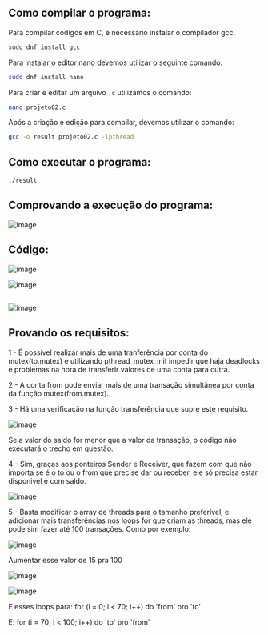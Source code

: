 ## Como compilar o programa:

Para compilar códigos em C, é necessário instalar o compilador gcc.
```bash
sudo dnf install gcc
```
Para instalar o editor nano devemos utilizar o seguinte comando:
```bash
sudo dnf install nano
```
Para criar e editar um arquivo `.c` utilizamos o comando:
```bash
nano projeto02.c
```
Após a criação e edição  para compilar, devemos utilizar o comando:
```bash
gcc -o result projeto02.c -lpthread
```
## Como executar o programa:
```bash
./result
```



## Comprovando a execução do programa:
![image](https://github.com/OtavioBruzadin/LabsSistemasOperacionais/assets/146960599/10bcc0e0-5752-45a4-ab72-ef039022c059)


## Código:

![image](https://github.com/OtavioBruzadin/LabsSistemasOperacionais/assets/146960599/21c1034b-b6e5-421e-97ba-578f11d15a02)

![image](https://github.com/OtavioBruzadin/LabsSistemasOperacionais/assets/146960599/6a0ccc7f-6160-4f3e-aca1-2f2a766a3be2)

## 

![image](https://github.com/OtavioBruzadin/LabsSistemasOperacionais/assets/146960599/cef2da46-4218-4342-a698-f0b2ae3c1abe)

## Provando os requisitos:

1 - É possível realizar mais de uma tranferência por conta do mutex(to.mutex) e utilizando pthread_mutex_init impedir que haja deadlocks e problemas na hora de transferir valores de uma conta para outra.


2 - A conta from pode enviar mais de uma transação simultânea por conta da função mutex(from.mutex).


3 - Há uma verificação na função transferência que supre este requisito.

![image](https://github.com/OtavioBruzadin/LabsSistemasOperacionais/assets/146960599/92bab806-1b01-4102-a629-a802b342cd84)

Se a valor do saldo for menor que a valor da transação, o código não executará o trecho em questão.


4 - Sim, graças aos ponteiros Sender e Receiver, que fazem com que não importa se é o to ou o from que precise dar ou receber, ele só precisa estar disponivel e com saldo.

![image](https://github.com/OtavioBruzadin/LabsSistemasOperacionais/assets/146960599/ccbc198b-00f5-47a8-999a-44b2573fc7b0)

5 - Basta modificar o array de threads para o tamanho preferível, e adicionar mais transferências nos loops for que criam as threads, mas ele pode sim fazer até 100 transações.
Como por exemplo:

![image](https://github.com/OtavioBruzadin/LabsSistemasOperacionais/assets/146960599/55d7089b-5388-4a5e-a5f3-b6be4457766c)

Aumentar esse valor de 15 pra 100

![image](https://github.com/OtavioBruzadin/LabsSistemasOperacionais/assets/146960599/e45a9258-a62a-4fc6-be86-6a8b4ed4d6d8)

![image](https://github.com/OtavioBruzadin/LabsSistemasOperacionais/assets/146960599/0ef2da01-e13d-47d1-856f-36e0a5b5ef62)

E esses loops para: 
for (i = 0; i < 70; i++) do 'from' pro 'to' 

E: 
for (i = 70; i < 100; i++) do 'to' pro 'from'





